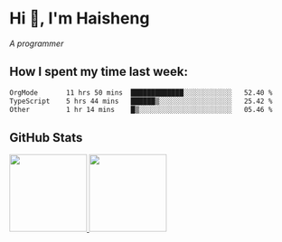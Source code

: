 
# Hi 👋, I'm Haisheng

*A programmer*



## How I spent my time last week:
<!--START_SECTION:waka-->

```txt
OrgMode       11 hrs 50 mins  █████████████░░░░░░░░░░░░   52.40 %
TypeScript    5 hrs 44 mins   ██████▒░░░░░░░░░░░░░░░░░░   25.42 %
Other         1 hr 14 mins    █▒░░░░░░░░░░░░░░░░░░░░░░░   05.46 %
```

<!--END_SECTION:waka-->

## GitHub Stats

<a href="https://github.com/hw202207">
  <img height="137px" src="https://github-readme-stats.vercel.app/api?username=hw202207&hide_title=false&hide_border=true&show_icons=true&include_all_commits=true&count_private=true&line_height=21&theme=" />
  <img height="137px" src="https://github-readme-stats.vercel.app/api/top-langs/?username=hw202207&hide_title=true&hide_border=true&layout=compact&langs_count=6&theme=" />
</a>
